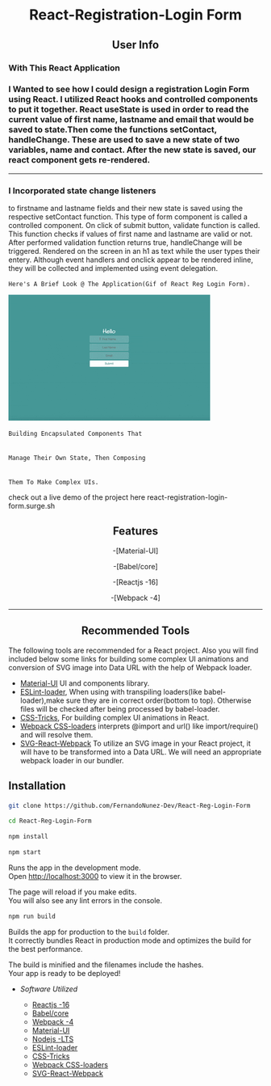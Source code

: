 
<h1 align="center">React-Registration-Login Form</h1>
 


<h2 align="center">User Info</h2>
 
 
  <p align="center">
<h3>With This React Application<h3>
    I Wanted to see how I could design a registration Login Form using React. I utilized React hooks and controlled components to put it together. React useState is used in order to read the current value of first name, lastname and email that would be saved to state.Then come the functions setContact, handleChange. These are used to save a new state of two variables, name and contact. After the new state is saved, our react component gets re-rendered.
  </p>
  
  

- - - - - - - - -


   <p align="center">
<h3>I Incorporated state change listeners</h3>
    to firstname and lastname fields and their new state is saved using the respective setContact function. This type of form component is called a controlled component.
    On click of submit button, validate function is called. This function checks if values of first name and lastname are valid or not.
    After performed validation function returns true, handleChange will be triggered. Rendered on the screen in an h1 as text while the user types their entery. Although event handlers and onclick appear to be rendered inline, they will be collected and implemented using event delegation.
   </p> 


    Here's A Brief Look @ The Application(Gif of React Reg Login Form).
    
   
   ![react-login-form.gif](assets/react-login-form.gif)
    

    
    
    
    
    
    


    Building Encapsulated Components That 
    
    
    Manage Their Own State, Then Composing 
    
    
    Them To Make Complex UIs.
   

    


 check out a live demo of the project here react-registration-login-form.surge.sh
<h2 align="center">Features</h2>


<p align="center">
-[Material-UI]

<p align="center">
-[Babel/core]

<p align="center">
-[Reactjs -16]

<p align="center">
-[Webpack -4]




- - - - - - - - -

<p align="center">
  
<h2 align="center">Recommended Tools</h2>



The following tools are recommended for a React project. Also you will find included below some links for building some complex UI animations and conversion of SVG image into Data URL with the help of Webpack loader.
   
- [Material-UI](https://material-ui.com) UI and components library.
- [ESLint-loader](https://webpack.js.org/loaders/eslint-loader), When using with transpiling loaders(like babel-loader),make sure they are in correct order(bottom to top). Otherwise files will be checked after being processed by babel-loader.
- [CSS-Tricks](https://css-tricks.com/building-a-complex-ui-animation-in-react-simply), For building complex UI animations in React.
- [Webpack CSS-loaders](https://webpack.js.org/loaders/css-loader/) interprets @import and url() like import/require() and will resolve them.
- [SVG-React-Webpack](https://www.pluralsightcomguides-how-to-load-svg-with-react-and-webpack) To utilize  an SVG image in your React project, it will have to be transformed into a Data URL. We will need an  appropriate webpack loader in our bundler. 
</p>


<h2>Installation</h2>



   ```sh
   git clone https://github.com/FernandoNunez-Dev/React-Reg-Login-Form
   ```

   ```sh
   cd React-Reg-Login-Form
   ```

   ```sh
   npm install
   ```

   ```sh
   npm start
   ```
Runs the app in the development mode.<br />
Open [http://localhost:3000](http://localhost:3000) to view it in the browser.

The page will reload if you make edits.<br />
You will also see any lint errors in the console.


   ```sh
   npm run build
   ```
Builds the app for production to the `build` folder.<br />
It correctly bundles React in production mode and optimizes the build for the best performance.

The build is minified and the filenames include the hashes.<br />
Your app is ready to be deployed!
   
   
 
- _Software Utilized_
  
  - [Reactjs -16](https://reactjs.org)
  - [Babel/core](https://www.npmjs.com/package/@babel/core)
  - [Webpack -4](https://webpack.js.org)
  - [Material-UI](https://material-ui.com)
  - [Nodejs -LTS](https://nodejs.org/en)
  - [ESLint-loader](https://webpack.js.org/loaders/eslint-loader)
  - [CSS-Tricks](https://css-tricks.com/building-a-complex-ui-animation-in-react-simply)
  - [Webpack CSS-loaders](https://webpack.js.org/loaders/css-loader/)
  - [SVG-React-Webpack](https://www.pluralsightcomguides-how-to-load-svg-with-react-and-webpack)






